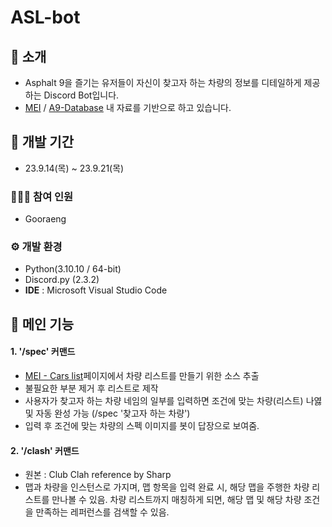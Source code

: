 # ASL-bot

## 🚩 소개
- Asphalt 9을 즐기는 유저들이 자신이 찾고자 하는 차량의 정보를 디테일하게 제공하는 Discord Bot입니다.
- <a href="https://www.mei-a9.info/">MEI</a> / <a href="https://discord.gg/dVA7R9CXpB">A9-Database</a> 내 자료를 기반으로 하고 있습니다.



## 📅 개발 기간
* 23.9.14(목) ~ 23.9.21(목)



### 👩‍👧‍👦 참여 인원
* Gooraeng



### ⚙️ 개발 환경
- Python(3.10.10 / 64-bit)
- Discord.py (2.3.2)
- **IDE** : Microsoft Visual Studio Code



## 📍 메인 기능
#### 1. '/spec' 커맨드
- <a href="https://www.mei-a9.info/cars">MEI - Cars list</a>페이지에서 차량 리스트를 만들기 위한 소스 추출
- 불필요한 부분 제거 후 리스트로 제작
- 사용자가 찾고자 하는 차량 네임의 일부를 입력하면 조건에 맞는 차량(리스트) 나엻 및 자동 완성 가능 (/spec '찾고자 하는 차량')
- 입력 후 조건에 맞는 차량의 스펙 이미지를 봇이 답장으로 보여줌.

#### 2. '/clash' 커맨드
- 원본 : Club Clah reference by Sharp
- 맵과 차량을 인스턴스로 가지며, 맵 항목을 입력 완료 시, 해당 맵을 주행한 차량 리스트를 만나볼 수 있음. 차량 리스트까지 매칭하게 되면, 해당 맵 및 해당 차량 조건을 만족하는 레퍼런스를 검색할 수 있음.